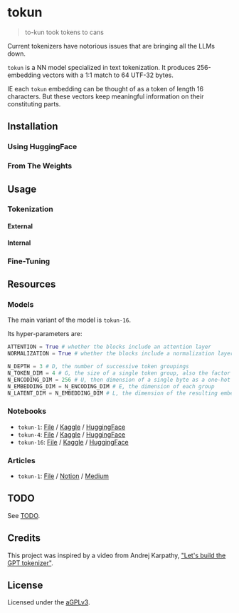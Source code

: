 # tokun

> to-kun took tokens to cans

Current tokenizers have notorious issues that are bringing all the LLMs down.

`tokun` is a NN model specialized in text tokenization.
It produces 256-embedding vectors with a 1:1 match to 64 UTF-32 bytes.

IE each `tokun` embedding can be thought of as a token of length 16 characters.
But these vectors keep meaningful information on their constituting parts.

## Installation

### Using HuggingFace

### From The Weights

## Usage

### Tokenization

#### External

#### Internal

### Fine-Tuning

## Resources

### Models

The main variant of the model is `tokun-16`.

Its hyper-parameters are:

```python
ATTENTION = True # whether the blocks include an attention layer
NORMALIZATION = True # whether the blocks include a normalization layer

N_DEPTH = 3 # D, the number of successive token groupings
N_TOKEN_DIM = 4 # G, the size of a single token group, also the factor of compression
N_ENCODING_DIM = 256 # U, then dimension of a single byte as a one-hot vector
N_EMBEDDING_DIM = N_ENCODING_DIM # E, the dimension of each group
N_LATENT_DIM = N_EMBEDDING_DIM # L, the dimension of the resulting embedding
```

### Notebooks

- `tokun-1`: [File][notebook-file-tokun-1] / [Kaggle][notebook-kaggle-tokun-1] / [HuggingFace][notebook-hf-tokun-1]
- `tokun-4`: [File][notebook-file-tokun-4] / [Kaggle][notebook-kaggle-tokun-4] / [HuggingFace][notebook-hf-tokun-4]
- `tokun-16`: [File][notebook-file-tokun-16] / [Kaggle][notebook-kaggle-tokun-16] / [HuggingFace][notebook-hf-tokun-16]

### Articles

- `tokun-1`: [File][article-file-tokun-1] / [Notion][article-notion-tokun-1] / [Medium][article-medium-tokun-1]

## TODO

See [TODO](TODO.md).

## Credits

This project was inspired by a video from Andrej Karpathy, ["Let's build the GPT tokenizer"][youtube-karpathy-tokenizer].

## License

Licensed under the [aGPLv3](LICENSE.md).

[article-file-tokun-1]: ../articles/tokun.1.md
[article-file-tokun-4]: ../articles/tokun.4.md
[article-file-tokun-16]: ../articles/tokun.16.md
[article-medium-tokun-1]: ../articles/tokun.1.md
[article-medium-tokun-4]: ../articles/tokun.4.md
[article-medium-tokun-16]: ../articles/tokun.16.md
[article-notion-tokun-1]: https://apehex.notion.site/Tokun-1-e03c438a39fe49fcb2ce303eb63b2e73
[article-notion-tokun-4]: ../articles/tokun.4.md
[article-notion-tokun-16]: ../articles/tokun.16.md

[notebook-file-tokun-1]: ../notebooks/tokun.1.ipynb
[notebook-file-tokun-4]: ../notebooks/tokun.4.ipynb
[notebook-file-tokun-16]: ../notebooks/tokun.16.ipynb
[notebook-hf-tokun-1]: ../notebooks/tokun.1.ipynb
[notebook-hf-tokun-4]: ../notebooks/tokun.4.ipynb
[notebook-hf-tokun-16]: ../notebooks/tokun.16.ipynb
[notebook-kaggle-tokun-1]: ../notebooks/tokun.1.ipynb
[notebook-kaggle-tokun-4]: ../notebooks/tokun.4.ipynb
[notebook-kaggle-tokun-16]: ../notebooks/tokun.16.ipynb

[youtube-karpathy-tokenizer]: https://www.youtube.com/watch?v=zduSFxRajkE
